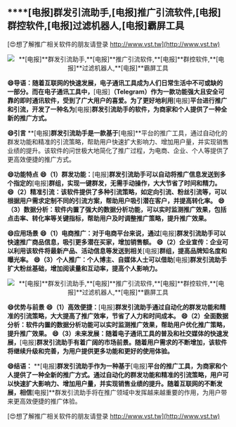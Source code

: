 ## ****[电报]**群发引流助手,**[电报]**推广引流软件,**[电报]**群控软件,**[电报]**过滤机器人,**[电报]**霸屏工具**

[😍想了解推广相关软件的朋友请登录 http://www.vst.tw](http://www.vst.tw)

 <center><img src="https://vst.tw/MP4/tuiguang/png/7.png" alt="**[电报]**群发引流助手,**[电报]**推广引流软件,**[电报]**群控软件,**[电报]**过滤机器人,**[电报]**霸屏工具"></center>

**😄导语：随着互联网的快速发展，电子通讯工具成为人们日常生活中不可或缺的一部分。而在电子通讯工具中，**[电报]**（Telegram）作为一款功能强大且安全可靠的即时通讯软件，受到了广大用户的喜爱。为了更好地利用**[电报]**平台进行推广和引流，开发了一种名为**[电报]**群发引流助手的软件，为商家和个人提供了一种全新的推广方式。**

**😄引言**
**[电报]**群发引流助手是一款基于**[电报]**平台的推广工具，通过自动化的群发功能和精准的引流策略，帮助用户快速扩大影响力、增加用户量，并实现销售业绩的提升。该软件的问世极大地简化了推广过程，为电商、企业、个人等提供了更高效便捷的推广方式。

**😄功能特点**
**😄（1）群发功能：**[电报]**群发引流助手可以自动将推广信息发送到多个指定的**[电报]**群组，实现一键群发，无需手动操作，大大节省了时间和精力。**
**😄（2）精准引流：该软件提供了多种引流策略，如定向引流、粉丝引流等，可以根据用户需求定制不同的引流方案，帮助用户吸引潜在客户，并提高转化率。**
**😄（3）数据分析：软件内置了强大的数据分析功能，可以实时监测推广效果，包括点击率、转化率等关键指标，帮助用户及时调整推广策略，提升推广效果。**

**😄应用场景**
**😄（1）电商推广：对于电商平台来说，通过**[电报]**群发引流助手可以快速推广商品信息，吸引更多潜在买家，增加销售额。**
**😄（2）企业宣传：企业可以利用该软件将最新产品、活动信息等发送到相关**[电报]**群组，提高品牌知名度和曝光率。**
**😄（3）个人推广：个人博主、自媒体人士可以借助**[电报]**群发引流助手扩大粉丝基础，增加阅读量和互动率，提高个人影响力。**

 <center><img src="https://vst.tw/MP4/tuiguang/png/5.png" alt="**[电报]**群发引流助手,**[电报]**推广引流软件,**[电报]**群控软件,**[电报]**过滤机器人,**[电报]**霸屏工具"></center>

**😄优势与前景**
**😄（1）高效便捷：**[电报]**群发引流助手通过自动化的群发功能和精准的引流策略，大大提高了推广效率，节省了人力和时间成本。**
**😄（2）全面数据分析：软件内置的数据分析功能可以实时监测推广效果，帮助用户优化推广策略，提升推广效果。**
**😄（3）未来发展：随着电子通讯工具的普及和社交媒体的快速发展，**[电报]**群发引流助手有着广阔的市场前景。随着用户需求的不断增加，该软件将继续升级和完善，为用户提供更多功能和更好的使用体验。**

**😄结语：**
**[电报]**群发引流助手作为一种基于**[电报]**平台的推广工具，为商家和个人提供了一种全新的推广方式。通过自动化的群发功能和精准的引流策略，用户可以快速扩大影响力、增加用户量，并实现销售业绩的提升。随着互联网的不断发展，相信**[电报]**群发引流助手将在推广领域中发挥越来越重要的作用，为用户带来更高效便捷的推广体验。

[😍想了解推广相关软件的朋友请登录 http://www.vst.tw](http://www.vst.tw)



